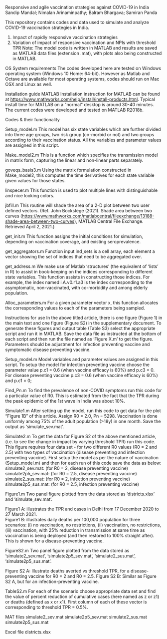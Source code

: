 Responsive and agile vaccination strategies against COVID-19 in India
Sandip Mandal; Nimalan Arinaminpathy; Balram Bhargava; Samiran Panda
 
This repository contains codes and data used to simulate and analyze COVID-19 vaccination strategies in India.
1.	Impact of rapidly responsive vaccination strategies 
2.	Variation of impact of responsive vaccination and NPIs with threshold TPR 
Note: The model code is written in MATLAB and results are saved as MATLAB data files (extension .mat), with plots also being constructed in MATLAB. 

 OS System requirements
The codes developed here are tested on Windows operating system (Windows 10 Home: 64-bit). However as Matlab and Octave are available for most operating systems, codes should run on Mac OSX and Linux as well.

Installation guide
MATLAB
Installation instruction for MATLAB can be found at https://www.mathworks.com/help/install/install-products.html. Typical install time for MATLAB on a "normal" desktop is around 30-40 minutes. The current codes were developed and tested on MATLAB R2018b.

Codes & their functionality

Setup_model.m
This model has six state variables which are further divided into three age groups, two risk group (co-morbid or not) and two groups according to their vaccination status. All the variables and parameter values are assigned in this script. 

Make_model2.m
This is a function which specifies the transmission model in matrix form, capturing the linear and non-linear parts separately.

goveqs_basis3.m
Using the matrix formulation constructed in Make_model2, this computes the time derivatives for each state variable given values for those states.

 linspecer.m
This function is used to plot multiple lines with distinguishable and nice looking colors.

jbfill.m
This routine will shade the area of a 2-D plot between two user defined vectors. 
(Ref. John Bockstege (2021). Shade area between two curves (https://www.mathworks.com/matlabcentral/fileexchange/13188-shade-area-between-two-curves), MATLAB Central File Exchange. Retrieved April 2, 2021.)

get_init.m
This function assigns the initial conditions for simulation, depending on vaccination coverage, and existing seroprevalence. 

get_aggregators.m
Function input ind_sets is a cell array, each element a vector showing the set of indices that need to be aggregated over.

get_address.m
We make use of Matlab ‘structures’ (the equivalent of ‘lists’ in R) to assist in book-keeping on the indices corresponding to different state variables. This function assists in constructing those indices. For example, the index named i.A.v0.r1.a3 is the index corresponding to the asymptomatic, non-vaccinated, with co-morbidity and among elderly population. 

Alloc_parameters.m
For a given parameter vector x, this function allocates the corresponding values to each of the parameters being sampled.

Instructions for use
In the above titled article, there is one figure (Figure 1) in the main text and one figure (Figure S2) in the supplementary document. To generate these figures and output table (Table S3) select the appropriate script and run it in MATLAB. Save the data file as instructed at the bottom of each script and then run the file named as ‘Figure X.m’ to get the figure. Parameters should be adjustment for infection preventing vaccine and symptomatic disease preventing vaccine. 

Setup_model.m
Model variables and parameter values are assigned in this script. To setup the model for infection preventing vaccine choose the parameter value p.c1 = 0.6 (when vaccine efficacy is 60%) and p.c3 = 0. For disease preventing vaccine p.c3 = 0.6 (when vaccine efficacy is 60%) and p.c1 = 0;

Find_Pn.m
To find the prevalence of non-COVID symptoms run this code for a particular value of R0. This is estimated from the fact that the TPR during the peak epidemic of the 1st wave in India was about 10%.  

Simulate1.m
After setting up the model, run this code to get data for the plot “Figure 1B” of this article. Assign R0 = 2.0, Pn = 5298. Vaccination is done uniformly among 75% of the adult population (>18y) in one month. Save the output as ‘simulate_sev.mat’.

Simulate2.m
To get the data for Figure S2 of the above mentioned article, (i.e. to see the change in impact by varying threshold TPR) run this code. This figure requires four data set - for two different R0 values (R0 = 2 and 2.5) with two types of vaccination (disease preventing and infection preventing vaccine). First setup the model as per the nature of vaccination (Setup_model.m) and then for each run of this code save the data as below:
simulate2_sev.mat: (for R0 = 2, disease preventing vaccine)     
simulate2p5_sev.mat: (for R0 = 2.5, disease preventing vaccine)     
simulate2_sus.mat: (for R0 = 2, infection preventing vaccine)     
simulate2p5_sus.mat: (for R0 = 2.5, infection preventing vaccine)     

Figure1.m
Two panel figure plotted from the data stored as ‘districts.xlsx’ and ‘simulate_sev.mat’.

Figure1 A: illustrates the TPR and cases in Delhi from 17 December 2020 to 27 March 2021.  
Figure1 B: illustrates daily deaths per 100,000 population for three scenarios: (i) no vaccination, no restrictions, (ii) vaccination, no restrictions, (iii) vaccination, with 25% reduction in transmission at same time as vaccination is being deployed (and then restored to 100% straight after). This is shown for a disease-preventing vaccine.


FigureS2.m
Two panel figure plotted from the data stored as ‘simulate2_sev.mat’, ‘simulate2p5_sev.mat’, ‘simulate2_sus.mat’, ‘simulate2p5_sus.mat’.

Figure S2 A: Illustrate deaths averted vs threshold TPR, for a disease-preventing vaccine for R0 = 2 and R0 = 2.5.
Figure S2 B: Similar as Figure S2 A, but for an infection-preventing vaccine. 


TableS2.m
For each of the scenario choose appropriate data set and find the value of percent reduction of cumulative cases (here named as z or z1) or deaths (defined as x or x1). First column of each of these vector is corresponding to threshold TPR = 0.5%.  



MAT files
simulate2_sev.mat 
simulate2p5_sev.mat 
simulate2_sus.mat 
simulate2p5_sus.mat 

Excel file
districts.xlsx

